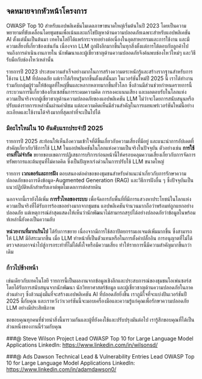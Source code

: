## จดหมายจากหัวหน้าโครงการ

OWASP Top 10 สำหรับ​แอปพลิเคชัน​โมเดล​ภาษา​ขนาดใหญ่​เริ่มต้น​ในปี 2023 โดย​เป็น​ความพยายาม​ที่​ขับ​เค​ลื่อน​โดย​ชุมชน​เพื่อ​เน้น​และ​แก้ไขปัญหา​ด้าน​ความปลอดภัย​เฉพาะ​สำหรับ​แอปพลิเคชัน AI ตั้งแต่นั้นเป็นต้นมา เทคโนโลยีได้แพร่กระจายอย่างต่อเนื่องในอุตสาหกรรมและการใช้งาน และมีความเสี่ยงที่เกี่ยวข้องเช่นกัน เนื่องจาก LLM ถูกฝังลึกมากขึ้นในทุกสิ่งตั้งแต่การโต้ตอบกับลูกค้าไปจนถึงการดำเนินงานภายใน นักพัฒนาและผู้เชี่ยวชาญด้านความปลอดภัยจึงค้นพบช่องโหว่ใหม่ๆ และวิธีรับมือกับช่องโหว่เหล่านั้น

รายการปี 2023 ประสบความสำเร็จอย่างมากในการสร้างความตระหนักรู้และสร้างรากฐานสำหรับการใช้งาน LLM ที่ปลอดภัย แต่เราได้เรียนรู้มากขึ้นตั้งแต่นั้นมา ในเวอร์ชันใหม่ปี 2025 นี้ เราได้ทำงานร่วมกับกลุ่มผู้ร่วมให้ข้อมูลที่ใหญ่ขึ้นและหลากหลายมากขึ้นทั่วโลก ซึ่งล้วนมีส่วนช่วยกำหนดรายการนี้ กระบวนการนี้เกี่ยวข้องกับเซสชันการระดมความคิด การลงคะแนนเสียง และผลตอบรับในโลกแห่งความเป็นจริงจากผู้เชี่ยวชาญด้านความปลอดภัยของแอปพลิเคชัน LLM ไม่ว่าจะโดยการสนับสนุนหรือปรับแต่งรายการเหล่านั้นผ่านคำติชม แต่ละความคิดเห็นมีส่วนสำคัญในการเผยแพร่เวอร์ชันใหม่นี้อย่างละเอียดและใช้งานได้จริงมากที่สุดเท่าที่จะเป็นไปได้

### มีอะไรใหม่ใน 10 อันดับแรกประจำปี 2025

รายการปี 2025 สะท้อนให้เห็นถึงความเข้าใจที่ดีขึ้นเกี่ยวกับความเสี่ยงที่มีอยู่ และแนะนำการอัปเดตที่สำคัญเกี่ยวกับวิธีการใช้ LLM ในแอปพลิเคชันในโลกแห่งความเป็นจริงในปัจจุบัน ตัวอย่างเช่น **การใช้งานที่ไม่จำกัด** ขยายขอบเขตการปฏิเสธการบริการก่อนหน้านี้ให้ครอบคลุมความเสี่ยงเกี่ยวกับการจัดการทรัพยากรและต้นทุนที่ไม่คาดคิด ซึ่งเป็นปัญหาเร่งด่วนในการปรับใช้ LLM ขนาดใหญ่

รายการ **เวกเตอร์และการฝัง** ตอบสนองต่อคำขอของชุมชนสำหรับคำแนะนำเกี่ยวกับการรักษาความปลอดภัยของการดึงข้อมูล-Augmented Generation (RAG) และวิธีการฝังอื่น ๆ ซึ่งปัจจุบันเป็นแนวปฏิบัติหลักสำหรับเอาต์พุตโมเดลการต่อสายดิน

นอกจากนี้เรายังได้เพิ่ม **การรั่วไหลของระบบ** เพื่อจัดการกับพื้นที่ที่มีการแสวงหาประโยชน์ในโลกแห่งความเป็นจริงที่ได้รับการร้องขออย่างมากจากชุมชน แอปพลิเคชันจำนวนมากถือว่าพร้อมท์ถูกแยกอย่างปลอดภัย แต่เหตุการณ์ล่าสุดแสดงให้เห็นว่านักพัฒนาไม่สามารถสรุปได้อย่างปลอดภัยว่าข้อมูลในพร้อมท์เหล่านี้ยังคงเป็นความลับ

**หน่วยงานที่มากเกินไป** ได้รับการขยาย เนื่องจากมีการใช้สถาปัตยกรรมเอเจนต์เพิ่มมากขึ้น ซึ่งสามารถให้ LLM มีอิสระมากขึ้น  เมื่อ LLM ทำหน้าที่เป็นตัวแทนหรือในการตั้งค่าปลั๊กอิน การอนุญาตที่ไม่ได้ตรวจสอบอาจนำไปสู่การกระทำที่ไม่ได้ตั้งใจหรือมีความเสี่ยง ทำให้รายการนี้มีความสำคัญมากขึ้นกว่าเดิม

### ก้าวไปข้างหน้า

เช่นเดียวกับเทคโนโลยี รายการนี้เป็นผลงานจากข้อมูลเชิงลึกและประสบการณ์ของชุมชนโอเพ่นซอร์ส โดยได้รับการสนับสนุนจากนักพัฒนา นักวิทยาศาสตร์ข้อมูล และผู้เชี่ยวชาญด้านความปลอดภัยในภาคส่วนต่างๆ ซึ่งล้วนมุ่งมั่นที่จะสร้างแอปพลิเคชัน AI ที่ปลอดภัยยิ่งขึ้น เราภูมิใจที่จะแบ่งปันเวอร์ชันปี 2025 นี้กับคุณ และเราหวังว่าเวอร์ชันนี้จะมอบเครื่องมือและความรู้แก่คุณเพื่อรักษาความปลอดภัย LLM อย่างมีประสิทธิภาพ

ขอขอบคุณทุกคนที่ช่วยนำสิ่งนี้มารวมกันและผู้ที่ยังคงใช้และปรับปรุงมันต่อไป เรารู้สึกขอบคุณที่ได้เป็นส่วนหนึ่งของงานนี้ร่วมกับคุณ


###@ Steve Wilson
Project Lead
OWASP Top 10 for Large Language Model Applications
LinkedIn: https://www.linkedin.com/in/wilsonsd/

###@ Ads Dawson
Technical Lead & Vulnerability Entries Lead
OWASP Top 10 for Large Language Model Applications
LinkedIn: https://www.linkedin.com/in/adamdawson0/
